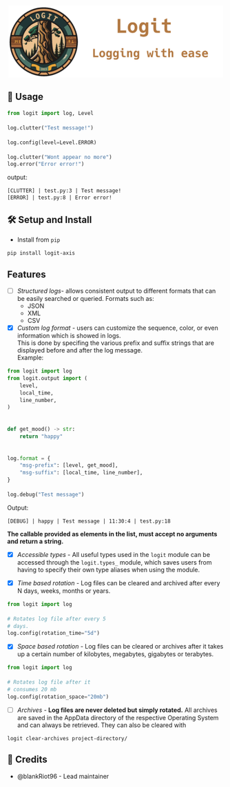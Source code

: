 <div align="center">
    <img src="assets/title_logo.png" width=500>
</div>

## 📝 Usage
```py
from logit import log, Level

log.clutter("Test message!")

log.config(level=Level.ERROR)

log.clutter("Wont appear no more")
log.error("Error error!")
```
 
output:  
```log
[CLUTTER] | test.py:3 | Test message!
[ERROR] | test.py:8 | Error error!
```

## 🛠️ Setup and Install
- Install from `pip`
```
pip install logit-axis
```

## Features
- [ ] *Structured logs*- allows consistent output to different formats that can be easily searched or queried. Formats such as: 
  - JSON
  - XML
  - CSV
- [x] *Custom log format* - users can customize the sequence, color, or even information which is showed in logs.  
This is done by specifing the various prefix and suffix strings that are displayed before and after the log message.  
Example:
```py
from logit import log
from logit.output import (
    level,
    local_time,
    line_number,
)


def get_mood() -> str:
    return "happy"


log.format = {
    "msg-prefix": [level, get_mood],
    "msg-suffix": [local_time, line_number],
}

log.debug("Test message")
```

Output:
```
[DEBUG] | happy | Test message | 11:30:4 | test.py:18
```

**The callable provided as elements in the list, must accept no arguments and
return a string.**

- [x] *Accessible types* - All useful types used in the `logit` module can be accessed 
through the `logit.types_` module, which saves users from having to specify their own type aliases when using the module. 

- [x] *Time based rotation* - Log files can be cleared and archived after every N days, weeks, months or years.
```py
from logit import log

# Rotates log file after every 5 
# days.
log.config(rotation_time="5d")
```

- [x] *Space based rotation* - Log files can be cleared or archives after it takes up a certain number of kilobytes, megabytes, gigabytes or terabytes.  
```py
from logit import log

# Rotates log file after it
# consumes 20 mb
log.config(rotation_space="20mb")
```

- [ ] *Archives* - **Log files are never deleted but simply rotated.** All archives are saved in the AppData directory of the respective Operating System and can always be retrieved. They can also be cleared with
```
logit clear-archives project-directory/
```


## 🍉 Credits
- @blankRiot96 - Lead maintainer
